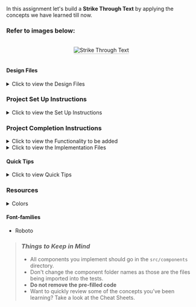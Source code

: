 In this assignment let's build a **Strike Through Text** by applying the
concepts we have learned till now.

### Refer to images below:

<br/>
<div style="text-align: center;">
    <img src="https://res.cloudinary.com/do4qwwms8/image/upload/v1621614263/72-strikeThroughTextProd_bod35u.gif" alt="Strike Through Text" style="max-width:70%;box-shadow:0 2.8px 2.2px rgba(0, 0, 0, 0.12)">
</div>
<br/>

#### Design Files

<details>
<summary>Click to view the Design Files</summary>

- [Extra Small (Size < 576px) and Small (Size >= 576px)](https://res.cloudinary.com/do4qwwms8/image/upload/v1621596612/72-StrikeThroughText_tcvaba.png)
- [Medium (Size >= 768px), Large (Size >= 992px) and Extra Large (Size >= 1200px)](https://res.cloudinary.com/do4qwwms8/image/upload/v1621596636/72-strikeThroughTextDesktop_u0ko6s.png)

</details>

### Project Set Up Instructions

<details>
<summary>Click to view the Set Up Instructions</summary>

- Download dependencies by running `npm install`
- Start up the app using `npm start`
</details>

### Project Completion Instructions

<details>
<summary>Click to view the Functionality to be added</summary>

#### Add Functionality

The app must have the following functionalities

- Initially, the checkbox should be unchecked and the label **Get Out Of Bed**
  should be displayed without strike-through.
- When the checkbox is unchecked, the label **Get Out Of Bed** should be
  displayed without strike-through.
- When the checkbox is checked, the label **Get Out Of Bed** should be displayed
with strike-through.
</details>

<details>
<summary>Click to view the Implementation Files</summary>

- Your task is to complete the implementation of
  - `src/components/StrikeThroughText/index.js`
  - `src/components/StrikeThroughText/index.css`
  </details>

#### Quick Tips

<details>
<summary>Click to view Quick Tips</summary>

- You can use the below cursor CSS property for buttons to set the type of mouse
  cursor, to show when the mouse pointer is over an element,

  ```
    cursor: pointer;
  ```

  <br/>
   <img src="https://assets.ccbp.in/frontend/content/react-js/cursor-pointer-img.png" alt="cursor pointer" style="width:100px" />

  </details>

### Resources

<details>
<summary>Colors</summary>

#### Colors

<div style="background-color: #ffffff; width: 150px; padding: 10px; color: black">Hex: #ffffff</div>
<div style="background-color: #ff9a9e; width: 150px; padding: 10px; color: white">Hex: #ff9a9e</div>
<div style="background-color: #fecfef; width: 150px; padding: 10px; color: black">Hex: #fecfef</div>
<div style="background-color: #1e293b; width: 150px; padding: 10px; color: white">Hex: #1e293b</div>

<br/>
</details>

#### Font-families

- Roboto

> ### _Things to Keep in Mind_
>
> - All components you implement should go in the `src/components` directory.
> - Don't change the component folder names as those are the files being
>   imported into the tests.
> - **Do not remove the pre-filled code**
> - Want to quickly review some of the concepts you’ve been learning? Take a
>   look at the Cheat Sheets.
